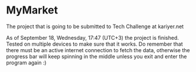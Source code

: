 # MyMarket
The project that is going to be submitted to Tech Challenge at kariyer.net

As of September 18, Wednesday, 17:47 (UTC+3) the project is finished. Tested on multiple devices to make sure that it works. Do remember that there must be an active internet connection to fetch the data, otherwise the progress bar will keep spinning in the middle unless you exit and enter the program again :)
